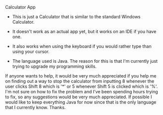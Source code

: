 Calculator App

- This is just a Calculator that is similar to the standard Windows Calculator.

- It doesn't work as an actual app yet, but it works on an IDE if you have one.

- It also works when using the keyboard if you would rather type than using your cursor.

- The language used is Java. The reason for this is that I'm currently just trying to upgrade my programming skills.


If anyone wants to help, it would be very much appreciated if you help me on finding out a way to stop the calculator from inputting 8 whenever the user clicks Shift 8 which is '*' or 5 whenever Shift 5 is clicked which is '%'. I'm not sure on how to fix the problem and I've been spending hours trying to fix, so any suggestions would be very much appreciated. If possible I would like to keep everything Java for now since that is the only language that I currently know. Thanks.
